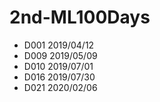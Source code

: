 # 2nd-ML100Days
+ D001 2019/04/12
+ D009 2019/05/09
+ D010 2019/07/01
+ D016 2019/07/30
+ D021 2020/02/06
